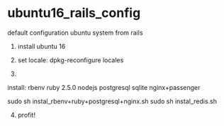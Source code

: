 # ubuntu16_rails_config
default configuration ubuntu system from rails

1. install ubuntu 16
2. set locale: dpkg-reconfigure locales


3. 
install:
rbenv
ruby 2.5.0
nodejs
postgresql
sqlite
nginx+passenger

sudo sh instal_rbenv+ruby+postgresql+nginx.sh
sudo sh instal_redis.sh

4. profit!